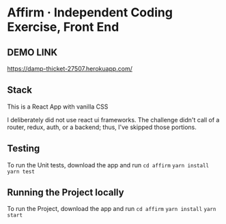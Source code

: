 # Affirm · Independent Coding Exercise, Front End

## DEMO LINK
https://damp-thicket-27507.herokuapp.com/

## Stack
This is a React App with vanilla CSS

I deliberately did not use react ui frameworks. The challenge didn't call of a router, redux, auth, or a backend; thus, I've skipped those portions.

## Testing
To run the Unit tests, download the app and run
`cd affirm`
`yarn install`
`yarn test`

## Running the Project locally
To run the Project, download the app and run
`cd affirm`
`yarn install`
`yarn start`